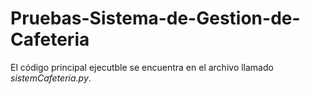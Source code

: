 # Pruebas-Sistema-de-Gestion-de-Cafeteria

El código principal ejecutble se encuentra en el archivo llamado *sistemCafeteria.py*.
